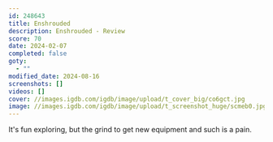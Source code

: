 ```yaml
---
id: 248643
title: Enshrouded
description: Enshrouded - Review
score: 70
date: 2024-02-07
completed: false
goty:
  - ""
modified_date: 2024-08-16
screenshots: []
videos: []
cover: //images.igdb.com/igdb/image/upload/t_cover_big/co6gct.jpg
image: //images.igdb.com/igdb/image/upload/t_screenshot_huge/scmeb0.jpg
---
```

It's fun exploring, but the grind to get new equipment and such is a pain.
